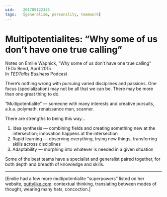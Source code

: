 ```yaml
---
uid:	201705122346
tags:	[generalism, personality, teamwork]
---
```


# Multipotentialites: “Why some of us don’t have one true calling”

Notes on Emilie Wapnick, “Why some of us don’t have one true calling”  
TEDx Bend, April 2015  
In *TEDTalks Business* Podcast

There’s nothing wrong with pursuing varied disciplines and passions. One focus (specialization) may not be all that we can be. There may be more than one great thing to do.

“Multipotentialite” — someone with many interests and creative pursuits, a.k.a. polymath, renaissance man, scanner.

There are strengths to being this way…

1. Idea synthesis — combining fields and creating something new at the intersection; innovation happens at the intersection
2.  Rapid learning — observing everything, trying new things, transferring skills across disciplines
3.  Adaptability — morphing into whatever is needed in a given situation

Some of the best teams have a specialist and generalist paired together, for both depth and breadth of knowledge and skills.

---- 

[Emilie had a few more multipotentialite “superpowers” listed on her website, [puttylike.com](http://puttylike.com): contextual thinking, translating between modes of thought, wearing many hats, concoction.]
